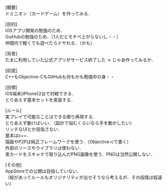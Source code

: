 [概要]  
ドミニオン（カードゲーム）を作ってみる．  
  
[目的]  
iOSアプリ開発の勉強のため．  
GuiHubの勉強のため．（1人だとモチベ上がらないし・・）  
仲間内で軽くでも遊べたらドヤれる．（かも）  
  
[背景]  
たまに利用していた公式アプリがサービス終了した -> じゃあ作ってみるか．  
  
[前提]  
C++もObjective-CもGitHubも何もかも勉強中の身・・  
  
[目標]  
iOS端末(iPhone)2台で対戦できる．  
とりあえず基本セットを実装する．  
  
[ルール]  
実プレイで可能なことはできる限り再現する．  
とりあえず動けばいい．（設計で悩むくらいなら手を動かしたい）  
リッチなUIとか目指さない．  
基本はc++．  
描画やP2Pは純正フレームワークを使う．（Objective-cで書く）  
外部のソースやライブラリは使わない．  
実カードをスキャナで取り込んだPNG画像を使う．PNGは当然公開しない．  
  
[その他]  
AppStoreでの公開は目指していない．  
（絵があってルールもオリジナリティが出せそうなら考えるが、その段階は程遠い）  
